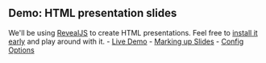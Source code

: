 ## Demo: HTML presentation slides
We'll be using [RevealJS](https://revealjs.com/) to create HTML presentations. Feel free to [install it early](https://revealjs.com/installation/) and play around with it.
    - [Live Demo](https://revealjs.com/demo/)
    - [Marking up Slides](https://revealjs.com/markup/)
    - [Config Options](https://revealjs.com/config/)
